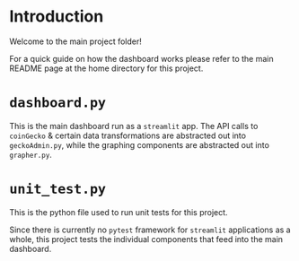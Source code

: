 # Introduction

Welcome to the main project folder!

For a quick guide on how the dashboard works please refer to the main README page at the home directory for this project. 

# `dashboard.py`
This is the main dashboard run as a `streamlit` app. The API calls to `coinGecko` & certain data transformations are abstracted out into `geckoAdmin.py`, while the graphing components are abstracted out into `grapher.py`.

# `unit_test.py`
This is the python file used to run unit tests for this project. 

Since there is currently no `pytest` framework for `streamlit` applications as a whole, this project tests the individual components that feed into the main dashboard. 
